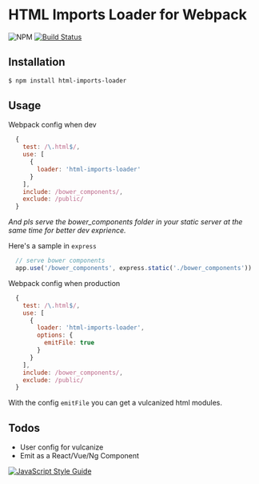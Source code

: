 # HTML Imports Loader for Webpack

![NPM](https://img.shields.io/npm/v/html-imports-loader.svg)
[![Build Status](https://travis-ci.org/vagusX/html-imports-loader.svg)](https://travis-ci.org/vagusX/html-imports-loader)

## Installation

```bash
$ npm install html-imports-loader
```

## Usage

Webpack config when dev
```js
  {
    test: /\.html$/,
    use: [
      {
        loader: 'html-imports-loader'
      }
    ],
    include: /bower_components/,
    exclude: /public/
  }
```

*And pls serve the bower_components folder in your static server at the same time for better dev exprience.*

Here's a sample in `express`

```js
  // serve bower components
  app.use('/bower_components', express.static('./bower_components'))

```

Webpack config when production
```js
  {
    test: /\.html$/,
    use: [
      {
        loader: 'html-imports-loader',
        options: {
          emitFile: true
        }
      }
    ],
    include: /bower_components/,
    exclude: /public/
  }
```

With the config `emitFile` you can get a vulcanized html modules.

## Todos
* User config for vulcanize
* Emit as a React/Vue/Ng Component

[![JavaScript Style Guide](https://cdn.rawgit.com/feross/standard/master/badge.svg)](https://github.com/feross/standard)

